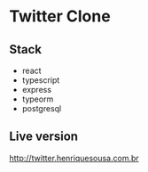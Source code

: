 # Twitter Clone

## Stack

- react
- typescript
- express
- typeorm
- postgresql

## Live version

http://twitter.henriquesousa.com.br
